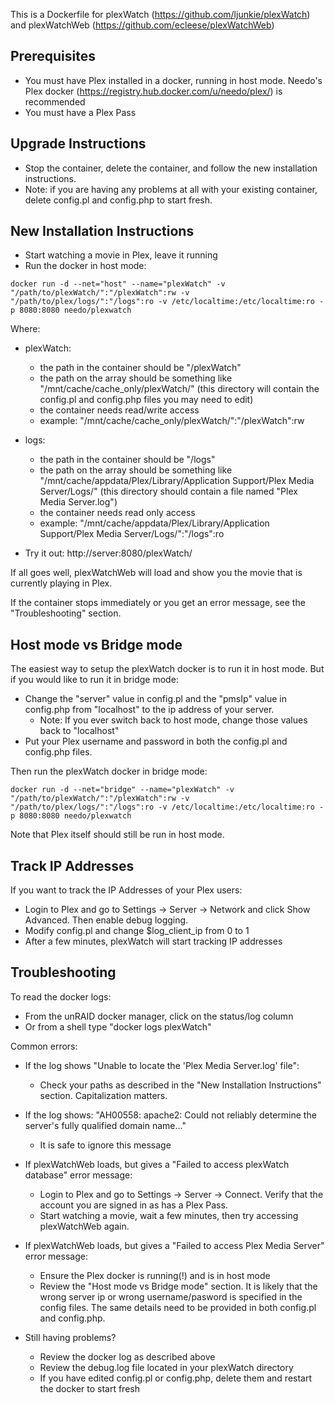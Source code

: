 This is a Dockerfile for plexWatch (https://github.com/ljunkie/plexWatch) and plexWatchWeb (https://github.com/ecleese/plexWatchWeb)

Prerequisites
----------

* You must have Plex installed in a docker, running in host mode.  Needo's Plex docker (https://registry.hub.docker.com/u/needo/plex/) is recommended
* You must have a Plex Pass


Upgrade Instructions
----------

* Stop the container, delete the container, and follow the new installation instructions.
* Note: if you are having any problems at all with your existing container, delete config.pl and config.php to start fresh.


New Installation Instructions
----------

* Start watching a movie in Plex, leave it running
* Run the docker in host mode:
```
docker run -d --net="host" --name="plexWatch" -v "/path/to/plexWatch/":"/plexWatch":rw -v "/path/to/plex/logs/":"/logs":ro -v /etc/localtime:/etc/localtime:ro -p 8080:8080 needo/plexwatch
```
Where: 
   * plexWatch:
      - the path in the container should be "/plexWatch"
      - the path on the array should be something like "/mnt/cache/cache_only/plexWatch/"
        (this directory will contain the config.pl and config.php files you may need to edit)
      - the container needs read/write access
      - example:  "/mnt/cache/cache_only/plexWatch/":"/plexWatch":rw

   * logs:
      - the path in the container should be "/logs"
      - the path on the array should be something like "/mnt/cache/appdata/Plex/Library/Application Support/Plex Media Server/Logs/"
        (this directory should contain a file named "Plex Media Server.log")
      - the container needs read only access
      - example:  "/mnt/cache/appdata/Plex/Library/Application Support/Plex Media Server/Logs/":"/logs":ro


* Try it out: http://server:8080/plexWatch/

If all goes well, plexWatchWeb will load and show you the movie that is currently playing in Plex.

If the container stops immediately or you get an error message, see the "Troubleshooting" section.


Host mode vs Bridge mode
----------

The easiest way to setup the plexWatch docker is to run it in host mode.  But if you would like to run it in bridge mode:
* Change the "server" value in config.pl and the "pmsIp" value in config.php from "localhost" to the ip address of your server.
   * Note: If you ever switch back to host mode, change those values back to "localhost"
* Put your Plex username and password in both the config.pl and config.php files.

Then run the plexWatch docker in bridge mode:
```
docker run -d --net="bridge" --name="plexWatch" -v "/path/to/plexWatch/":"/plexWatch":rw -v "/path/to/plex/logs/":"/logs":ro -v /etc/localtime:/etc/localtime:ro -p 8080:8080 needo/plexwatch
```

Note that Plex itself should still be run in host mode.

Track IP Addresses
----------

If you want to track the IP Addresses of your Plex users:
* Login to Plex and go to Settings -> Server -> Network and click Show Advanced.  Then enable debug logging.
* Modify config.pl and change $log_client_ip from 0 to 1
* After a few minutes, plexWatch will start tracking IP addresses


Troubleshooting
----------

To read the docker logs:
* From the unRAID docker manager, click on the status/log column
* Or from a shell type "docker logs plexWatch"

Common errors:

* If the log shows "Unable to locate the 'Plex Media Server.log' file":
   - Check your paths as described in the "New Installation Instructions" section.  Capitalization matters.

* If the log shows: "AH00558: apache2: Could not reliably determine the server's fully qualified domain name..."
   - It is safe to ignore this message

* If plexWatchWeb loads, but gives a "Failed to access plexWatch database" error message:
   - Login to Plex and go to Settings -> Server -> Connect.  Verify that the account you are signed in as has a Plex Pass.
   - Start watching a movie, wait a few minutes, then try accessing plexWatchWeb again.

* If plexWatchWeb loads, but gives a "Failed to access Plex Media Server" error message:
   - Ensure the Plex docker is running(!) and is in host mode
   - Review the "Host mode vs Bridge mode" section.  It is likely that the wrong server ip or wrong username/pasword is specified in the config files.
     The same details need to be provided in both config.pl and config.php.

* Still having problems?
   - Review the docker log as described above
   - Review the debug.log file located in your plexWatch directory
   - If you have edited config.pl or config.php, delete them and restart the docker to start fresh
